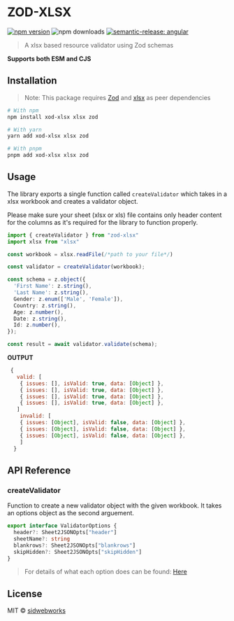 

# ZOD-XLSX

[![npm version](https://badgen.net/npm/v/zod-xlsx)](https://www.npmjs.com/package/zod-xlsx)
![npm downloads](https://badgen.net/npm/dt/zod-xlsx)
[![semantic-release: angular](https://img.shields.io/badge/semantic--release-angular-e10079?logo=semantic-release)](https://github.com/semantic-release/semantic-release)


> A xlsx based resource validator using Zod schemas

**Supports both ESM and CJS**

## Installation
> Note: 
> This package requires [Zod](https://www.npmjs.com/package/zod) and [xlsx](https://www.npmjs.com/package/xlsx) as peer dependencies

```bash
# With npm
npm install xod-xlsx xlsx zod

# With yarn
yarn add xod-xlsx xlsx zod

# With pnpm
pnpm add xod-xlsx xlsx zod
```

## Usage

The library exports a single function called `createValidator` which takes in a xlsx workbook and creates a validator object. 

Please make sure your sheet (xlsx or xls) file contains only header content for the columns as it's required for the library to function properly.

```ts
import { createValidator } from "zod-xlsx"
import xlsx from "xlsx"

const workbook = xlsx.readFile(/*path to your file*/)

const validator = createValidator(workbook);

const schema = z.object({
  'First Name': z.string(),
  'Last Name': z.string(),
  Gender: z.enum(['Male', 'Female']),
  Country: z.string(),
  Age: z.number(),
  Date: z.string(),
  Id: z.number(),
});

const result = await validator.validate(schema);
```

**OUTPUT**
```js
 {
   valid: [
    { issues: [], isValid: true, data: [Object] },
    { issues: [], isValid: true, data: [Object] },
    { issues: [], isValid: true, data: [Object] },
    { issues: [], isValid: true, data: [Object] },
   ]
    invalid: [
    { issues: [Object], isValid: false, data: [Object] },
    { issues: [Object], isValid: false, data: [Object] },
    { issues: [Object], isValid: false, data: [Object] },
    ]
  }
```



## API Reference

### **createValidator**
Function to create a new validator object with the given workbook.
It takes an options object as the second arguement.

```ts
export interface ValidatorOptions {
  header?: Sheet2JSONOpts["header"]
  sheetName?: string
  blankrows?: Sheet2JSONOpts["blankrows"]
  skipHidden?: Sheet2JSONOpts["skipHidden"]
}
```
> For details of what each option does can be found: [Here](https://docs.sheetjs.com/docs/api/utilities#json)


## License

MIT &copy; [sidwebworks](https://github.com/sidwebworks)